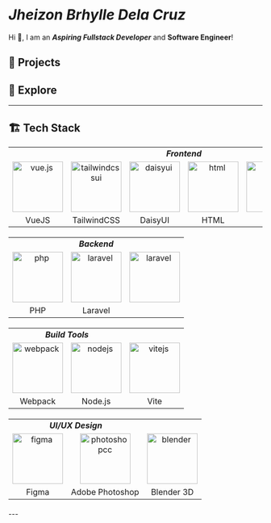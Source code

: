 # _Jheizon Brhylle Dela Cruz_

Hi 👋, I am an _**Aspiring Fullstack Developer**_ and **Software Engineer**!

## 🔭 Projects

## 🌱 Explore

---

## 🏗️ Tech Stack
<!-- Frontend --> 
<table style="width: 100%; margin-bottom: 20px;">
   <tr>
      <td colspan="6" style="text-align: center;"><b><i>Frontend</i></b></td>
   </tr>
   <tr>
      <td style="text-align: center; vertical-align: middle;"> <img src="https://vuejs.org/images/logo.png" width="100" alt="vue.js"> </td>
      <td style="text-align: center; vertical-align: middle;"> <img src="https://mwop.net/images/tailwindcss.svg" width="100" alt="tailwindcssui"> </td>
      <td style="text-align: center; vertical-align: middle;"> <img src="https://avatars.githubusercontent.com/u/76870092?s=200&v=4" width="100" alt="daisyui"> </td>
      <td style="text-align: center; vertical-align: middle;"> <img src="https://upload.wikimedia.org/wikipedia/commons/thumb/3/38/HTML5_Badge.svg/1024px-HTML5_Badge.svg.png" width="100" alt="html"> </td>
      <td style="text-align: center; vertical-align: middle;"> <img src="https://upload.wikimedia.org/wikipedia/commons/thumb/6/62/CSS3_logo.svg/1024px-CSS3_logo.svg.png" width="100" alt="css"> </td>
      <td style="text-align: center; vertical-align: middle;"> <img src="https://bc.team/wp-content/uploads/2019/06/Javascript.png" width="100" alt="js"> </td>
   </tr>
   <tr>
      <td style="text-align: center; vertical-align: middle;">VueJS</td>
      <td style="text-align: center; vertical-align: middle;">TailwindCSS</td>
      <td style="text-align: center; vertical-align: middle;">DaisyUI</td>
      <td style="text-align: center; vertical-align: middle;">HTML</td>
      <td style="text-align: center; vertical-align: middle;">CSS</td>
      <td style="text-align: center; vertical-align: middle;">Javascript</td>
   </tr>
   <tr>

   </tr>
</table>
<!-- Backend --> 
<table style="width: 100%; margin-bottom: 20px;">
   <tr>
      <td colspan="3" style="text-align: center;"><b><i>Backend</i></b></td>
   </tr>
   <tr>
      <td style="text-align: center; vertical-align: middle;"> <img src="https://upload.wikimedia.org/wikipedia/commons/thumb/2/27/PHP-logo.svg/2560px-PHP-logo.svg.png" width="100" alt="php"> </td>
      <td style="text-align: center; vertical-align: middle;"> <img src="https://upload.wikimedia.org/wikipedia/commons/9/9a/Laravel.svg" width="100" alt="laravel"> </td>
      <td style="text-align: center; vertical-align: middle;"> <img src="https://upload.wikimedia.org/wikipedia/commons/thumb/0/0a/MySQL_textlogo.svg/2560px-MySQL_textlogo.svg.png" width="100" alt="laravel"> </td>
   
   </tr>
   <tr>
      <td style="text-align: center; vertical-align: middle;">PHP</td>
      <td style="text-align: center; vertical-align: middle;">Laravel</td>
   </tr>
</table>
<!-- Build Tools --> 
<table style="width: 100%; margin-bottom: 20px;">
   <tr>
      <td colspan="2" style="text-align: center;"><b><i>Build Tools</i></b></td>
   </tr>
   <tr>
      <td style="text-align: center; vertical-align: middle;"> <img src="https://upload.wikimedia.org/wikipedia/commons/thumb/9/94/Webpack.svg/1920px-Webpack.svg.png" width="100" alt="webpack"> </td>
      <td style="text-align: center; vertical-align: middle;"> <img src="https://upload.wikimedia.org/wikipedia/commons/d/d9/Node.js_logo.svg" width="100" alt="nodejs"> </td>
      <td style="text-align: center; vertical-align: middle;"><img src="https://upload.wikimedia.org/wikipedia/commons/thumb/f/f1/Vitejs-logo.svg/2078px-Vitejs-logo.svg.png" width="100" alt="vitejs"></td>
   </tr>
   <tr>
      <td style="text-align: center; vertical-align: middle;">Webpack</td>
      <td style="text-align: center; vertical-align: middle;">Node.js</td>
      <td style="text-align: center; vertical-align: middle;">Vite</td>
   </tr>
</table>
<!-- UI/UX Design --> 
<table style="width: 100%; margin-bottom: 20px;">
   <tr>
      <td colspan="2" style="text-align: center;"><b><i>UI/UX Design</i></b></td>
   </tr>
   <tr>
      <td style="text-align: center; vertical-align: middle;"> <img src="https://upload.wikimedia.org/wikipedia/commons/3/33/Figma-logo.svg" width="100" alt="figma"> </td>
      <td style="text-align: center; vertical-align: middle;"><img src="https://upload.wikimedia.org/wikipedia/commons/thumb/a/af/Adobe_Photoshop_CC_icon.svg/2101px-Adobe_Photoshop_CC_icon.svg.png" width="100" alt="photoshopcc"></td>
      <td style="text-align: center; vertical-align: middle;"><img src="https://upload.wikimedia.org/wikipedia/commons/0/0c/Blender_logo_no_text.svg" width="100" alt="blender"></td>
   </tr>
   <tr>
      <td style="text-align: center; vertical-align: middle;">Figma</td>
     <td style="text-align: center; vertical-align: middle;">Adobe Photoshop</td>
     <td style="text-align: center; vertical-align: middle;">Blender 3D</td>
   </tr>
</table>
---
